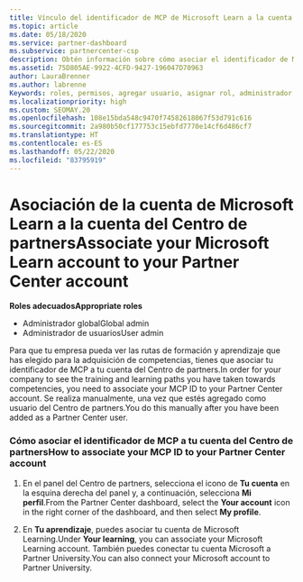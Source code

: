 ```yaml
---
title: Vínculo del identificador de MCP de Microsoft Learn a la cuenta del Centro de partners
ms.topic: article
ms.date: 05/18/2020
ms.service: partner-dashboard
ms.subservice: partnercenter-csp
description: Obtén información sobre cómo asociar el identificador de MCP a tu cuenta del Centro de partners para que tu empresa pueda ver las rutas de formación y aprendizaje que has elegido para la adquisición de competencias.
ms.assetid: 75D805AE-9922-4CFD-9427-196047D70963
author: LauraBrenner
ms.author: labrenne
Keywords: roles, permisos, agregar usuario, asignar rol, administrador, agente, ID de MCP, Microsoft Learn
ms.localizationpriority: high
ms.custom: SEOMAY.20
ms.openlocfilehash: 108e15bda548c9470f74582618067f53d791c616
ms.sourcegitcommit: 2a980b50cf177753c15ebfd7770e14cf6d486cf7
ms.translationtype: HT
ms.contentlocale: es-ES
ms.lasthandoff: 05/22/2020
ms.locfileid: "83795919"
---
```

# <a name="associate-your-microsoft-learn-account-to-your-partner-center-account"></a><span data-ttu-id="fa6f4-104">Asociación de la cuenta de Microsoft Learn a la cuenta del Centro de partners</span><span class="sxs-lookup"><span data-stu-id="fa6f4-104">Associate your Microsoft Learn account to your Partner Center account</span></span>

<span data-ttu-id="fa6f4-105">**Roles adecuados**</span><span class="sxs-lookup"><span data-stu-id="fa6f4-105">**Appropriate roles**</span></span>

- <span data-ttu-id="fa6f4-106">Administrador global</span><span class="sxs-lookup"><span data-stu-id="fa6f4-106">Global admin</span></span>
- <span data-ttu-id="fa6f4-107">Administrador de usuarios</span><span class="sxs-lookup"><span data-stu-id="fa6f4-107">User admin</span></span>

<span data-ttu-id="fa6f4-108">Para que tu empresa pueda ver las rutas de formación y aprendizaje que has elegido para la adquisición de competencias, tienes que asociar tu identificador de MCP a tu cuenta del Centro de partners.</span><span class="sxs-lookup"><span data-stu-id="fa6f4-108">In order for your company to see the training and learning paths you have taken towards competencies, you need to associate your MCP ID to your Partner Center account.</span></span> <span data-ttu-id="fa6f4-109">Se realiza manualmente, una vez que estés agregado como usuario del Centro de partners.</span><span class="sxs-lookup"><span data-stu-id="fa6f4-109">You do this manually after you have been added as a Partner Center user.</span></span>

### <a name="how-to-associate-your-mcp-id-to-your-partner-center-account"></a><span data-ttu-id="fa6f4-110">Cómo asociar el identificador de MCP a tu cuenta del Centro de partners</span><span class="sxs-lookup"><span data-stu-id="fa6f4-110">How to associate your MCP ID to your Partner Center account</span></span>

1. <span data-ttu-id="fa6f4-111">En el panel del Centro de partners, selecciona el icono de **Tu cuenta** en la esquina derecha del panel y, a continuación, selecciona **Mi perfil**.</span><span class="sxs-lookup"><span data-stu-id="fa6f4-111">From the Partner Center dashboard, select the **Your account** icon in the right corner of the dashboard, and then select **My profile**.</span></span>

2. <span data-ttu-id="fa6f4-112">En **Tu aprendizaje**, puedes asociar tu cuenta de Microsoft Learning.</span><span class="sxs-lookup"><span data-stu-id="fa6f4-112">Under **Your learning**, you can associate your Microsoft Learning account.</span></span> <span data-ttu-id="fa6f4-113">También puedes conectar tu cuenta Microsoft a Partner University.</span><span class="sxs-lookup"><span data-stu-id="fa6f4-113">You can also connect your Microsoft account to Partner University.</span></span>
